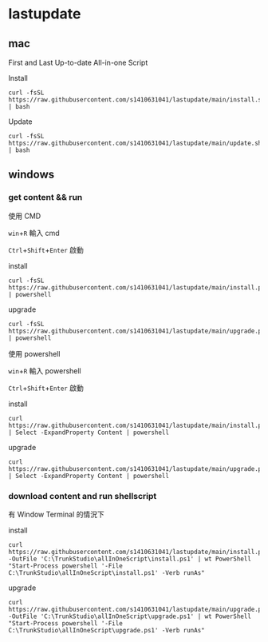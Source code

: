 # lastupdate
## mac
First and Last Up-to-date All-in-one Script

Install

```
curl -fsSL https://raw.githubusercontent.com/s1410631041/lastupdate/main/install.sh | bash
```

Update


```
curl -fsSL https://raw.githubusercontent.com/s1410631041/lastupdate/main/update.sh | bash
```

## windows

### get content && run

使用 CMD

`win`+`R` 輸入 cmd

`Ctrl`+`Shift`+`Enter` 啟動

install
```
curl -fsSL https://raw.githubusercontent.com/s1410631041/lastupdate/main/install.ps1 | powershell
```

upgrade
```
curl -fsSL https://raw.githubusercontent.com/s1410631041/lastupdate/main/upgrade.ps1 | powershell
```

使用 powershell

`win`+`R` 輸入 powershell

`Ctrl`+`Shift`+`Enter` 啟動

install
```
curl https://raw.githubusercontent.com/s1410631041/lastupdate/main/install.ps1 | Select -ExpandProperty Content | powershell
```

upgrade
```
curl https://raw.githubusercontent.com/s1410631041/lastupdate/main/upgrade.ps1 | Select -ExpandProperty Content | powershell
```

### download content and run shellscript

有 Window Terminal 的情況下

install
```
curl https://raw.githubusercontent.com/s1410631041/lastupdate/main/install.ps1 -OutFile 'C:\TrunkStudio\allInOneScript\install.ps1' | wt PowerShell "Start-Process powershell '-File C:\TrunkStudio\allInOneScript\install.ps1' -Verb runAs"
```

upgrade
```
curl https://raw.githubusercontent.com/s1410631041/lastupdate/main/upgrade.ps1 -OutFile 'C:\TrunkStudio\allInOneScript\upgrade.ps1' | wt PowerShell "Start-Process powershell '-File C:\TrunkStudio\allInOneScript\upgrade.ps1' -Verb runAs"
```
